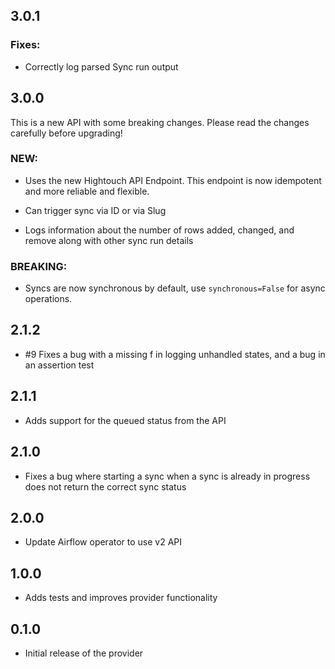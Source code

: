 ## 3.0.1

### Fixes:

* Correctly log parsed Sync run output

## 3.0.0

This is a new API with some breaking changes. Please read the changes carefully
before upgrading!

### NEW:

* Uses the new Hightouch API Endpoint. This endpoint is now idempotent and more
reliable and flexible.

* Can trigger sync via ID or via Slug

* Logs information about the number of rows added, changed, and remove along
with other sync run details

### BREAKING:

* Syncs are now synchronous by default, use `synchronous=False` for async
operations.

## 2.1.2

* #9 Fixes a bug with a missing f in logging unhandled states, and a bug
in an assertion test

## 2.1.1

* Adds support for the queued status from the API

## 2.1.0

* Fixes a bug where starting a sync when a sync is already in progress does not
return the correct sync status

## 2.0.0

* Update Airflow operator to use v2 API

## 1.0.0

* Adds tests and improves provider functionality


## 0.1.0

* Initial release of the provider
